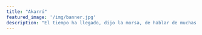 ```yaml
---
title: "Akarrú"
featured_image: '/img/banner.jpg'
description: "El tiempo ha llegado, dijo la morsa, de hablar de muchas cosas."
---
```

